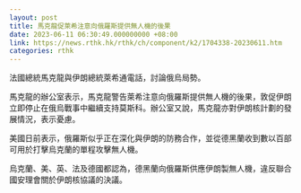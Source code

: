```yaml
---
layout: post
title: 馬克龍促萊希注意向俄羅斯提供無人機的後果
date: 2023-06-11 06:30:49.000000000 +08:00
link: https://news.rthk.hk/rthk/ch/component/k2/1704338-20230611.htm
categories: rthk
---
```


法國總統馬克龍與伊朗總統萊希通電話，討論俄烏局勢。

馬克龍的辦公室表示，馬克龍警告萊希注意向俄羅斯提供無人機的後果，敦促伊朗立即停止在俄烏戰事中繼續支持莫斯科。辦公室又說，馬克龍亦對伊朗核計劃的發展情況，表示憂慮。

美國日前表示，俄羅斯似乎正在深化與伊朗的防務合作，並從德黑蘭收到數以百部可用於打擊烏克蘭的單程攻擊無人機。

烏克蘭、美、英、法及德國都認為，德黑蘭向俄羅斯供應伊朗製無人機，違反聯合國安理會關於伊朗核協議的決議。
